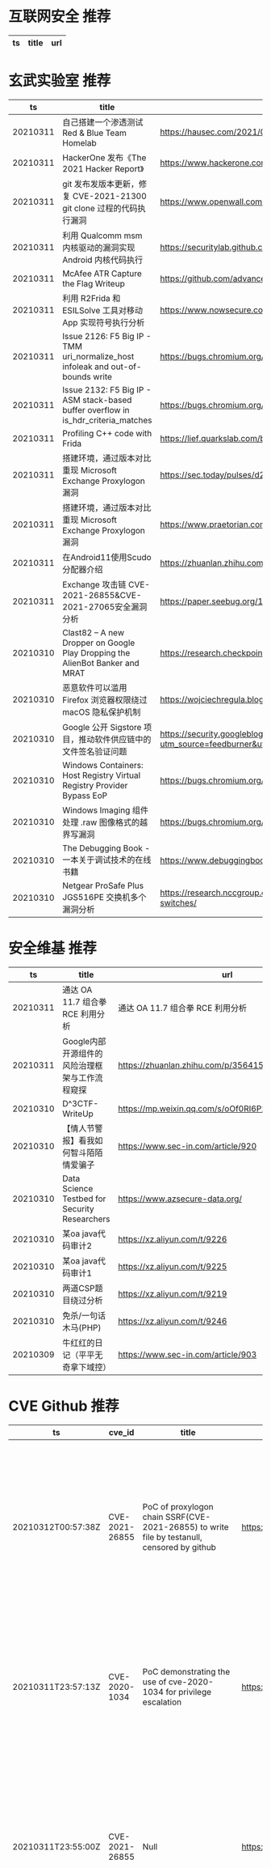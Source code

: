 # 互联网安全 推荐
| ts | title | url| 
| --- | --- | ---| 


# 玄武实验室 推荐
| ts | title | url| 
| --- | --- | ---| 
| 20210311 | 自己搭建一个渗透测试 Red & Blue Team Homelab | https://hausec.com/2021/03/04/creating-a-red-blue-team-home-lab/| 
| 20210311 | HackerOne 发布《The 2021 Hacker Report》 | https://www.hackerone.com/resources/reporting/the-2021-hacker-report| 
| 20210311 | git 发布发版本更新，修复 CVE-2021-21300 git clone 过程的代码执行漏洞 | https://www.openwall.com/lists/oss-security/2021/03/09/3| 
| 20210311 | 利用 Qualcomm msm 内核驱动的漏洞实现 Android 内核代码执行 | https://securitylab.github.com/research/one_day_short_of_a_fullchain_android/| 
| 20210311 | McAfee ATR Capture the Flag Writeup | https://github.com/advanced-threat-research/ATR_HAX_CTF| 
| 20210311 | 利用 R2Frida 和 ESILSolve 工具对移动 App 实现符号执行分析 | https://www.nowsecure.com/blog/2021/03/10/how-to-perform-symbolic-execution-of-mobile-apps-with-r2frida-esilsolve/| 
| 20210311 | Issue 2126: F5 Big IP - TMM uri_normalize_host infoleak and out-of-bounds write | https://bugs.chromium.org/p/project-zero/issues/detail?id=2126| 
| 20210311 | Issue 2132: F5 Big IP - ASM stack-based buffer overflow in is_hdr_criteria_matches | https://bugs.chromium.org/p/project-zero/issues/detail?id=2132| 
| 20210311 | Profiling C++ code with Frida | https://lief.quarkslab.com/blog/2021-03-10-profiling-cpp-code-with-frida/| 
| 20210311 | 搭建环境，通过版本对比重现 Microsoft Exchange Proxylogon 漏洞 | https://sec.today/pulses/d27e11fb-9f97-4ffa-982c-a26708d72b94/| 
| 20210311 | 搭建环境，通过版本对比重现 Microsoft Exchange Proxylogon 漏洞 | https://www.praetorian.com/blog/reproducing-proxylogon-exploit/| 
| 20210311 | 在Android11使用Scudo分配器介绍 | https://zhuanlan.zhihu.com/p/353784014| 
| 20210311 | Exchange 攻击链 CVE-2021-26855&CVE-2021-27065安全漏洞分析 | https://paper.seebug.org/1501/| 
| 20210310 | Clast82 – A new Dropper on Google Play Dropping the AlienBot Banker and MRAT | https://research.checkpoint.com/2021/clast82-a-new-dropper-on-google-play-dropping-the-alienbot-banker-and-mrat/| 
| 20210310 | 恶意软件可以滥用 Firefox 浏览器权限绕过 macOS 隐私保护机制 | https://wojciechregula.blog/post/how-to-rob-a-firefox/| 
| 20210310 | Google 公开 Sigstore 项目，推动软件供应链中的文件签名验证问题 | https://security.googleblog.com/2021/03/introducing-sigstore-easy-code-signing.html?utm_source=feedburner&utm_medium=feed&utm_campaign=Feed%3A+GoogleOnlineSecurityBlog+%28Google+Online+Security+Blog%29| 
| 20210310 | Windows Containers: Host Registry Virtual Registry Provider Bypass EoP | https://bugs.chromium.org/p/project-zero/issues/detail?id=2129| 
| 20210310 | Windows Imaging 组件处理 .raw 图像格式的越界写漏洞 | https://bugs.chromium.org/p/project-zero/issues/detail?id=2137| 
| 20210310 | The Debugging Book - 一本关于调试技术的在线书籍 | https://www.debuggingbook.org/| 
| 20210310 | Netgear ProSafe Plus JGS516PE 交换机多个漏洞分析 | https://research.nccgroup.com/2021/03/08/technical-advisory-multiple-vulnerabilities-in-netgear-prosafe-plus-jgs516pe-gs116ev2-switches/| 


# 安全维基 推荐
| ts | title | url| 
| --- | --- | ---| 
| 20210311 | 通达 OA 11.7 组合拳 RCE 利用分析 | 通达 OA 11.7 组合拳 RCE 利用分析| 
| 20210311 | Google内部开源组件的风险治理框架与工作流程窥探 | https://zhuanlan.zhihu.com/p/356415256| 
| 20210310 | D^3CTF-WriteUp | https://mp.weixin.qq.com/s/oOf0RI6P2hEwtPXWP6yU4Q| 
| 20210310 | 【情人节警报】看我如何智斗陌陌情爱骗子 | https://www.sec-in.com/article/920| 
| 20210310 | Data Science Testbed for Security Researchers | https://www.azsecure-data.org/| 
| 20210310 | 某oa java代码审计2 | https://xz.aliyun.com/t/9226| 
| 20210310 | 某oa java代码审计1 | https://xz.aliyun.com/t/9225| 
| 20210310 | 两道CSP题目绕过分析 | https://xz.aliyun.com/t/9219| 
| 20210310 | 免杀/一句话木马(PHP) | https://xz.aliyun.com/t/9246| 
| 20210309 | 牛红红的日记（平平无奇拿下域控） | https://www.sec-in.com/article/903| 


# CVE Github 推荐
| ts | cve_id | title | url | cve_detail| 
| --- | --- | --- | --- | ---| 
| 20210312T00:57:38Z | CVE-2021-26855 | PoC of proxylogon chain SSRF(CVE-2021-26855) to write file by testanull, censored by github | https://github.com/hackerschoice/CVE-2021-26855 | Microsoft Exchange Server Remote Code Execution Vulnerability This CVE ID is unique from CVE-2021-26412, CVE-2021-26854, CVE-2021-26857, CVE-2021-26858, CVE-2021-27065, CVE-2021-27078.| 
| 20210311T23:57:13Z | CVE-2020-1034 | PoC demonstrating the use of cve-2020-1034 for privilege escalation | https://github.com/yardenshafir/CVE-2020-1034 | An elevation of privilege vulnerability exists in the way that the Windows Kernel handles objects in memory, aka %Windows Kernel Elevation of Privilege Vulnerability%.| 
| 20210311T23:55:00Z | CVE-2021-26855 | Null | https://github.com/achabahe/CVE-2021-26855 | Microsoft Exchange Server Remote Code Execution Vulnerability This CVE ID is unique from CVE-2021-26412, CVE-2021-26854, CVE-2021-26857, CVE-2021-26858, CVE-2021-27065, CVE-2021-27078.| 
| 20210311T23:44:35Z | CVE-2021-26855 | CVE-2021-26855 SSRF Exchange Server | https://github.com/Udyz/CVE-2021-26855 | Microsoft Exchange Server Remote Code Execution Vulnerability This CVE ID is unique from CVE-2021-26412, CVE-2021-26854, CVE-2021-26857, CVE-2021-26858, CVE-2021-27065, CVE-2021-27078.| 
| 20210311T23:10:01Z | CVE-2021-26882 | PoC | https://github.com/songjianyang/CVE-2021-26882 | Remote Access API Elevation of Privilege Vulnerability| 
| 20210311T23:05:11Z | CVE-2021-26855 | CVE-2021-26855, also known as Proxylogon, is a server-side request forgery (SSRF) vulnerability in Exchange that allows an attacker to send arbitrary HTTP requests and authenticate as the Exchange server. According to Orange Tsai, the researcher who discovered the vulnerabilities, CVE-2021-26855 allows code execution when chained with CVE-2021-27065 (see below). A successful exploit chain would allow an unauthenticated attacker to "execute arbitrary commands on Microsoft Exchange Server through only an open 443 port." More information and a disclosure timeline are available at https://proxylogon.com. | https://github.com/raheel0x01/CVE-2021-26855 | Microsoft Exchange Server Remote Code Execution Vulnerability This CVE ID is unique from CVE-2021-26412, CVE-2021-26854, CVE-2021-26857, CVE-2021-26858, CVE-2021-27065, CVE-2021-27078.| 
| 20210311T22:21:20Z | CVE-2021-26855 | Null | https://github.com/alt3kx/CVE-2021-26855_PoC | | 
| 20210311T16:12:58Z | CVE-2020-29134 | Exploit CVE-2020-29134 - TOTVS Fluig Platform - Path Traversal | https://github.com/lucxssouza/CVE-2020-29134 | TOTVS Fluig Platform allows directory traversal via a base64 encoded in paremeter %file=../% to a volume/stream/ URI. This affects: Fluig Lake 1.7.0-210217, Fluig Lake 1.7.0-210209, Fluig Lake 1.7.0-210112, Fluig Lake 1.7.0-201222, Fluig Lake 1.7.0-201215, Fluig Lake 1.7.0-201201,Fluig Lake 1.7.0-201124, Fluig Lake 1.7.0-201117, Fluig Lake 1.7.0-201103, Fluig Lake 1.7.0-201027, Fluig Lake 1.7.0-201020, Fluig Lake 1.7.0-201013, Fluig Lake 1.7.0-201006, Fluig Lake 1.7.0-200915, Fluig Lake 1.7.0-200907, Fluig Lake 1.7.0-200901, Fluig Lake 1.7.0-200825, Fluig Lake 1.7.0-200818, Fluig Lake 1.7.0-200804, Fluig Lake 1.7.0-200616), Fluig 1.6.5-200915, Fluig 1.6.5-200128, Fluig 1.6.5-191029, and Fluig 1.6.4-181026.| 
| 20210311T11:57:24Z | CVE-2021-26855 | Null | https://github.com/h4x0r-dz/CVE-2021-26855 | Microsoft Exchange Server Remote Code Execution Vulnerability This CVE ID is unique from CVE-2021-26412, CVE-2021-26854, CVE-2021-26857, CVE-2021-26858, CVE-2021-27065, CVE-2021-27078.| 
| 20210311T10:02:11Z | 未知编号 | Null | https://github.com/shacojx/CVE_2021_26855_Exploit_Hub | 未查询到CVE信息| 


# klee on Github 推荐
| ts | title | url | stars | forks| 
| --- | --- | --- | --- | ---| 
| 20210311T19:44:10Z | Kleene algebra, regular expressions | https://github.com/phadej/kleene | 27 | 1| 
| 20210311T18:28:05Z | The Kleenex programming language | https://github.com/diku-kmc/kleenexlang | 46 | 4| 
| 20210311T17:06:26Z | RVT is a collection of tools/libraries to support both static and dynamic verification of Rust programs. | https://github.com/project-oak/rust-verification-tools | 109 | 8| 
| 20210311T16:40:04Z | Spring 2021 Geography 817 work folder  | https://github.com/klee12/klee12.github.io | 0 | 0| 
| 20210311T11:25:22Z | Null | https://github.com/dhanyavittaldas/kleen-tidy-master | 0 | 0| 
| 20210310T16:35:09Z | A personnal UI library made as an excuse to have a published UI package | https://github.com/Liinkiing/klee | 5 | 1| 
| 20210310T15:47:32Z | KLEE Symbolic Execution Engine | https://github.com/klee/klee | 1644 | 484| 
| 20210310T10:12:48Z | a leetcode question each day, your salary increment $100 per day | https://github.com/guoxiangCN/kLeetcode | 0 | 0| 
| 20210309T17:37:33Z | Null | https://github.com/Strayfox45/https-github.com-klee141-hcmld21 | 0 | 0| 
| 20210309T16:01:59Z | Null | https://github.com/FaisalHafeez/members.kleep.io | 0 | 0| 


# s2e on Github 推荐
| ts | title | url | stars | forks| 
| --- | --- | --- | --- | ---| 
| 20210311T19:51:08Z | Source of Sonic Eclipse, a romhack of Sonic 2 for Sega Master System circa 2018. http://sonicresearch.org/community/index.php?threads/sonic-eclipse.5524/ | https://github.com/mrcat-pixel/s2eclipse | 2 | 0| 
| 20210306T11:03:45Z | Master Thesis %Decentralised Location-Based Reputation Management System in IoT using Blockchain% - Experiment S2 region covering in Golang | https://github.com/ponlawat-w/uji_mt-s2encoding | 0 | 0| 


# exploit on Github 推荐
| ts | title | url | stars | forks| 
| --- | --- | --- | --- | ---| 
| 20210312T01:20:28Z | Null | https://github.com/samdobsonDEV/csgo-exploits | 0 | 0| 
| 20210312T01:02:47Z | Open-Source Vulnerability Intelligence Center - Unified source of vulnerability, exploit and threat Intelligence feeds | https://github.com/Patrowl/PatrowlHearsData | 10 | 5| 
| 20210312T00:50:22Z | 🔍NVD exploit & JVN(Japan Vulnerability Notes) easy description | https://github.com/nomi-sec/NVD-Exploit-List-Ja | 9 | 5| 
| 20210312T00:44:25Z | A CTF web app designed to teach software developers application security by showcasing what vulnerable code looks like, how to write code to exploit the vulnerability, and how to write code to patch the vulnerability. | https://github.com/neumaneuma/appseccheat.codes | 0 | 0| 
| 20210312T00:22:31Z | Vulnerabilities% Risk of Exploitation | https://github.com/thiagofigcosta/V-REx | 0 | 0| 
| 20210311T23:50:30Z | Fix exploits on anarchy minecraft servers | https://github.com/moom0o/AnarchyExploitFixes | 15 | 7| 
| 20210311T23:28:09Z | A quick and dirty express app with exploits used for demonstration purposes. | https://github.com/TacticalLimit/exploitable | 0 | 0| 
| 20210311T23:05:11Z | CVE-2021-26855, also known as Proxylogon, is a server-side request forgery (SSRF) vulnerability in Exchange that allows an attacker to send arbitrary HTTP requests and authenticate as the Exchange server. According to Orange Tsai, the researcher who discovered the vulnerabilities, CVE-2021-26855 allows code execution when chained with CVE-2021-27065 (see below). A successful exploit chain would allow an unauthenticated attacker to %execute arbitrary commands on Microsoft Exchange Server through only an open 443 port.% More information and a disclosure timeline are available at https://proxylogon.com. | https://github.com/raheel0x01/CVE-2021-26855 | 1 | 0| 
| 20210311T22:40:44Z | Null | https://github.com/0xturazzi/Um-Livrinho-Sobre-Exploit-Dev | 0 | 0| 
| 20210311T22:39:05Z | Simple ROBLOX exploit. | https://github.com/DjWolffe/DJWSploit | 0 | 0| 


# backdoor on Github 推荐
| ts | title | url | stars | forks| 
| --- | --- | --- | --- | ---| 
| 20210312T01:02:43Z | Null | https://github.com/dorianeSF/Backdoor_Simulation | 0 | 0| 
| 20210312T00:59:22Z | Ghost Framework is an Android post-exploitation framework that exploits the Android Debug Bridge to remotely access an Android device. Ghost Framework gives you the power and convenience of remote Android device administration. | https://github.com/EntySec/ghost | 978 | 485| 
| 20210311T22:04:08Z | Backdoor | https://github.com/kadzicuh/Backdoor | 0 | 1| 
| 20210311T19:41:45Z | A general-purpose All-in-One backdoor for ethical hacking. Made with utility in mind. | https://github.com/CMPLXapps/Swordfish | 0 | 0| 
| 20210311T19:01:07Z | C# Backdoor & Mapper/Proxy tool (backdoor & proxy tool working in memory only) | https://github.com/DamonMohammadbagher/NativePayload_MP | 1 | 0| 
| 20210311T17:59:51Z | Extension of my previous backdoor | https://github.com/BecomeTheVoid/server-for-backdoor | 0 | 0| 
| 20210311T17:57:26Z | My first homemade backdoor for win10 | https://github.com/BecomeTheVoid/windows-backdoor | 0 | 0| 
| 20210311T17:54:00Z | Null | https://github.com/ph-luffy/Backdoor | 1 | 1| 
| 20210311T15:33:35Z | kumpulan shell backdoor | https://github.com/FRMFOX/SH3LL-BKDR | 0 | 0| 
| 20210311T15:24:32Z | A backdoor/RAT code created in python and php that allows full control over a linux based device..... (Including webcam) | https://github.com/rpd-512/backJack | 0 | 0| 


# fuzz on Github 推荐
| ts | title | url | stars | forks| 
| --- | --- | --- | --- | ---| 
| 20210312T01:11:44Z | A self-hosted Fuzzing-As-A-Service platform | https://github.com/microsoft/onefuzz | 2286 | 117| 
| 20210312T00:45:30Z | Null | https://github.com/JaewonHur/RTL_Fuzzing | 0 | 0| 
| 20210312T00:41:33Z | FuzzingWorkshop | https://github.com/CSC-DevOps/Fuzzing | 0 | 32| 
| 20210312T00:35:26Z | Simple rust fuzzer  | https://github.com/carstein/rfuss2 | 7 | 5| 
| 20210312T00:25:36Z | The Book %Generating Software Tests% | https://github.com/uds-se/fuzzingbook | 545 | 109| 
| 20210312T00:03:41Z | A cross-platform browser fuzzing framework | https://github.com/MozillaSecurity/grizzly | 233 | 31| 
| 20210311T23:48:26Z | This repository is for testing a number of open source applications for vulnerabilities using multiple fuzzers. | https://github.com/bartholomewHarris/fuzzingNode.jsApplications | 0 | 0| 
| 20210311T23:04:25Z | Null | https://github.com/giuseppe/containers-fuzzing-corpus | 0 | 0| 
| 20210311T23:02:02Z | Fuzzing cryptographic libraries. Magic bug printer go brrrr. | https://github.com/guidovranken/cryptofuzz | 259 | 36| 
| 20210311T22:53:28Z | Null | https://github.com/cbawebdesign/fuzzy-winner | 0 | 0| 



# 日更新程序
